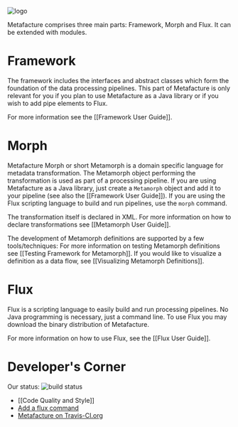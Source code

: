 ![logo](https://github.com/culturegraph/metafacture-core/wiki/img/metafacture_small.png)

Metafacture comprises three main parts: Framework, Morph and Flux. It can be extended with modules.

# Framework
The framework includes the interfaces and abstract classes which form the foundation of the data processing pipelines. This part of Metafacture is only relevant for you if you plan to use Metafacture as a Java library or if you wish to add pipe elements to Flux.

For more information see the [[Framework User Guide]].

# Morph
Metafacture Morph or short Metamorph is a domain specific language for metadata transformation. The Metamorph object performing the transformation is used as part of a processing pipeline. If you are using Metafacture as a Java library, just create a `Metamorph` object and add it to your pipeline (see also the [[Framework User Guide]]). If you are using the Flux scripting language to build and run pipelines, use the `morph` command. 

The transformation itself is declared in XML. For more information on how to declare transformations see [[Metamorph User Guide]].

The development of Metamorph definitions are supported by a few tools/techniques:
For more information on testing Metamorph definitions see [[Testing Framework for Metamorph]].
If you would like to visualize a definition as a data flow, see [[Visualizing Metamorph Definitions]].

# Flux

Flux is a scripting language to easily build and run processing pipelines. No Java programming is necessary, just a command line. To use Flux you may download the binary distribution of Metafacture.

For more information on how to use Flux, see the [[Flux User Guide]].

# Developer's Corner 
Our status: ![build status](https://travis-ci.org/culturegraph/metafacture-core.png?branch=master)

* [[Code Quality and Style]]
* [Add a flux command](https://github.com/metafacture/metafacture-core/wiki/Flux-user-guide#adding-new-commands)
* [Metafacture on Travis-CI.org](https://travis-ci.org/culturegraph/metafacture-core)